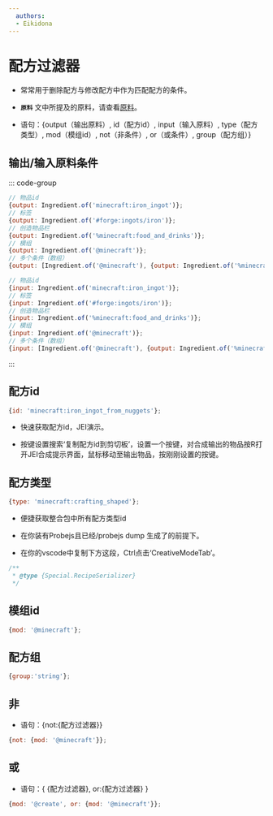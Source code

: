 ```yaml
---
  authors:
  - Eikidona
---
```


# 配方过滤器

- 常常用于删除配方与修改配方中作为匹配配方的条件。

- **`原料`** 文中所提及的原料，请查看[原料](Ingredient.md)。

- 语句：\{output（输出原料）, id（配方id）, input（输入原料）, type（配方类型）, mod（模组id）, not（非条件）, or（或条件）, group（配方组）\}

## 输出/输入原料条件

::: code-group

```js [输出原料]
// 物品id
{output: Ingredient.of('minecraft:iron_ingot')};
// 标签
{output: Ingredient.of('#forge:ingots/iron')};
// 创造物品栏
{output: Ingredient.of('%minecraft:food_and_drinks')};
// 模组
{output: Ingredient.of('@minecraft')};
// 多个条件（数组）
{output: [Ingredient.of('@minecraft'), {output: Ingredient.of('%minecraft:food_and_drinks')}]};
```

```js [输入原料]
// 物品id
{input: Ingredient.of('minecraft:iron_ingot')};
// 标签
{input: Ingredient.of('#forge:ingots/iron')};
// 创造物品栏
{input: Ingredient.of('%minecraft:food_and_drinks')};
// 模组
{input: Ingredient.of('@minecraft')};
// 多个条件（数组）
{input: [Ingredient.of('@minecraft'), {output: Ingredient.of('%minecraft:food_and_drinks')}]};
```

:::

## 配方id

```js
{id: 'minecraft:iron_ingot_from_nuggets'};
```

- 快速获取配方id，JEI演示。

- 按键设置搜索‘复制配方id到剪切板’，设置一个按键，对合成输出的物品按R打开JEI合成提示界面，鼠标移动至输出物品，按刚刚设置的按键。

## 配方类型

```js
{type: 'minecraft:crafting_shaped'};
```

- 便捷获取整合包中所有配方类型id

- 在你装有Probejs且已经/probejs dump 生成了的前提下。

- 在你的vscode中复制下方这段，Ctrl点击‘CreativeModeTab’。

```js
/**
 * @type {Special.RecipeSerializer}
 */
```

## 模组id

```js
{mod: '@minecraft'};
```

## 配方组

```js
{group:'string'};
```

## 非

- 语句：\{not:\{配方过滤器\}\}

```js
{not: {mod: '@minecraft'}};
```

## 或

- 语句：\{ \{配方过滤器\}, or:\{配方过滤器\} \}

```js
{mod: '@create', or: {mod: '@minecraft'}};
```
